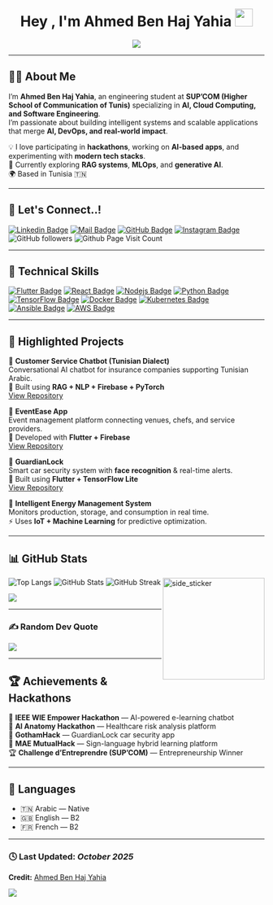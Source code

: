 <h1 align="center"><b>Hey , I'm Ahmed Ben Haj Yahia </b><img src="https://media.giphy.com/media/hvRJCLFzcasrR4ia7z/giphy.gif" width="35"></h1>

<p align="center">
  <a href="https://github.com/DenverCoder1/readme-typing-svg">
    <img src="https://readme-typing-svg.herokuapp.com?font=Time+New+Roman&color=cyan&size=25&center=true&vCenter=true&width=600&height=100&lines=Hey!+It's+Ahmed+Ben+Haj+Yahia..💻;Full+Stack+Developer+|+AI+Engineer;Cloud+and+DevOps+Enthusiast;Always+learning+new+things+🚀">
  </a>
</p>



---

## 👨‍💻 **About Me**

I’m **Ahmed Ben Haj Yahia**, an engineering student at **SUP’COM (Higher School of Communication of Tunis)** specializing in **AI, Cloud Computing, and Software Engineering**.  
I’m passionate about building intelligent systems and scalable applications that merge **AI, DevOps, and real-world impact**.  

💡 I love participating in **hackathons**, working on **AI-based apps**, and experimenting with **modern tech stacks**.  
🎯 Currently exploring **RAG systems**, **MLOps**, and **generative AI**.  
🌍 Based in Tunisia 🇹🇳  

---

## 🤝 **Let's Connect..!**

[![Linkedin Badge](https://img.shields.io/badge/-AhmedBenHajYahia-0e76a8?style=flat&labelColor=0e76a8&logo=linkedin&logoColor=white)](www.linkedin.com/in/ahmed-ben-haj-yahia)
[![Mail Badge](https://img.shields.io/badge/-ahmed.belhajyahia@supcom.tn-c0392b?style=flat&labelColor=c0392b&logo=gmail&logoColor=white)](mailto:ahmed.belhajyahia@supcom.tn)
[![GitHub Badge](https://img.shields.io/badge/-ahmedbhyy-black?style=flat&labelColor=black&logo=github&logoColor=white)](https://github.com/ahmedbhyy)
[![Instagram Badge](https://img.shields.io/badge/-@ahmedbhy-e84393?style=flat&labelColor=e84393&logo=instagram&logoColor=white)](https://www.instagram.com/ahmedbelhajyahia/)
![GitHub followers](https://img.shields.io/github/followers/ahmedbhyy?style=social)
![Github Page Visit Count](https://komarev.com/ghpvc/?username=ahmedbhyy)

---

## 🧠 **Technical Skills**

[![Flutter Badge](https://img.shields.io/badge/-Flutter-02569B?style=for-the-badge&labelColor=black&logo=flutter&logoColor=02569B)](#)
[![React Badge](https://img.shields.io/badge/-React-61DBFB?style=for-the-badge&labelColor=black&logo=react&logoColor=61DBFB)](#)
[![Nodejs Badge](https://img.shields.io/badge/-Node.js-3C873A?style=for-the-badge&labelColor=black&logo=node.js&logoColor=3C873A)](#)
[![Python Badge](https://img.shields.io/badge/-Python-FFD43B?style=for-the-badge&labelColor=black&logo=python&logoColor=FFD43B)](#)
[![TensorFlow Badge](https://img.shields.io/badge/-TensorFlow-FF6F00?style=for-the-badge&labelColor=black&logo=tensorflow&logoColor=FF6F00)](#)
[![Docker Badge](https://img.shields.io/badge/-Docker-2496ED?style=for-the-badge&labelColor=black&logo=docker&logoColor=2496ED)](#)
[![Kubernetes Badge](https://img.shields.io/badge/-Kubernetes-326CE5?style=for-the-badge&labelColor=black&logo=kubernetes&logoColor=326CE5)](#)
[![Ansible Badge](https://img.shields.io/badge/-Ansible-EE0000?style=for-the-badge&labelColor=black&logo=ansible&logoColor=EE0000)](#)
[![AWS Badge](https://img.shields.io/badge/-AWS-FF9900?style=for-the-badge&labelColor=black&logo=amazonaws&logoColor=FF9900)](#)

---

## 🚀 **Highlighted Projects**

🔹 **Customer Service Chatbot (Tunisian Dialect)**  
Conversational AI chatbot for insurance companies supporting Tunisian Arabic.  
🧠 Built using **RAG + NLP + Firebase + PyTorch**  
[View Repository](https://github.com/ahmedbhyy)

🔹 **EventEase App**  
Event management platform connecting venues, chefs, and service providers.  
📱 Developed with **Flutter + Firebase**  
[View Repository](https://github.com/ahmedbhyy)

🔹 **GuardianLock**  
Smart car security system with **face recognition** & real-time alerts.  
🚗 Built using **Flutter + TensorFlow Lite**  
[View Repository](https://github.com/ahmedbhyy)

🔹 **Intelligent Energy Management System**  
Monitors production, storage, and consumption in real time.  
⚡ Uses **IoT + Machine Learning** for predictive optimization.  

---

## 📊 **GitHub Stats**

<img align="right" width=200px height=200px alt="side_sticker" src="https://media.giphy.com/media/TEnXkcsHrP4YedChhA/giphy.gif" />

![Top Langs](https://github-readme-stats.vercel.app/api/top-langs/?username=ahmedbhyy&show_icons=true&locale=en&layout=compact&langs_count=10&theme=algolia)
![GitHub Stats](https://github-readme-stats.vercel.app/api?username=ahmedbhyy&show_icons=true&theme=radical)
![GitHub Streak](https://github-readme-streak-stats.herokuapp.com/?user=ahmedbhyy&theme=algolia)

![](https://github-readme-activity-graph.vercel.app/graph?username=ahmedbhyy&theme=react)

---

### ✍️ Random Dev Quote  
![](https://quotes-github-readme.vercel.app/api?type=horizontal&theme=radical)

---

## 🏆 **Achievements & Hackathons**

🥇 **IEEE WIE Empower Hackathon** — AI-powered e-learning chatbot  
🥇 **AI Anatomy Hackathon** — Healthcare risk analysis platform  
🥈 **GothamHack** — GuardianLock car security app  
🥉 **MAE MutualHack** — Sign-language hybrid learning platform  
🏆 **Challenge d’Entreprendre (SUP’COM)** — Entrepreneurship Winner

---

## 🧩 **Languages**

- 🇹🇳 Arabic — Native  
- 🇬🇧 English — B2  
- 🇫🇷 French — B2  

---

### 🕓 Last Updated: *October 2025*  
**Credit:** [Ahmed Ben Haj Yahia](https://github.com/ahmedbhyy)  

<img src="https://user-images.githubusercontent.com/73097560/115834477-dbab4500-a447-11eb-908a-139a6edaec5c.gif">


